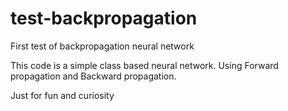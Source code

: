 # test-backpropagation
First test of backpropagation neural network

This code is a simple class based neural network. 
Using Forward propagation and Backward propagation. 

Just for fun and curiosity
